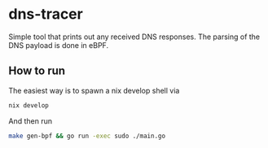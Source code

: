 # dns-tracer

Simple tool that prints out any received DNS responses. The parsing of the DNS
payload is done in eBPF.

## How to run

The easiest way is to spawn a nix develop shell via
```sh
nix develop
```

And then run
```sh
make gen-bpf && go run -exec sudo ./main.go
```
